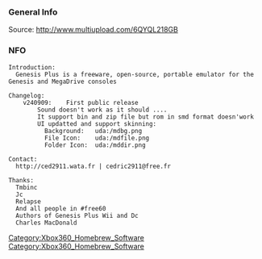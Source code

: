 ### General Info

Source: <http://www.multiupload.com/6QYQL218GB>

### NFO

    Introduction:
      Genesis Plus is a freeware, open-source, portable emulator for the Genesis and MegaDrive consoles

    Changelog:
        v240909:    First public release
            Sound doesn't work as it should ....
            It support bin and zip file but rom in smd format doesn'work
            UI updatted and support skinning:
              Background:   uda:/mdbg.png
              File Icon:    uda:/mdfile.png
              Folder Icon:  uda:/mddir.png

    Contact:
      http://ced2911.wata.fr | cedric2911@free.fr

    Thanks:
      Tmbinc
      Jc
      Relapse
      And all people in #free60
      Authors of Genesis Plus Wii and Dc
      Charles MacDonald

[Category:Xbox360_Homebrew_Software](Category:Xbox360_Homebrew_Software "wikilink")
[Category:Xbox360_Homebrew_Software](Category:Xbox360_Homebrew_Software "wikilink")